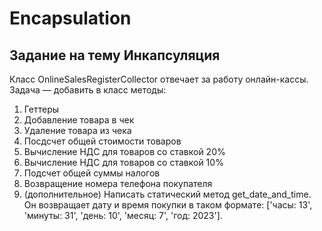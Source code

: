 # Encapsulation

## Задание на тему Инкапсуляция

Класс OnlineSalesRegisterCollector отвечает за работу онлайн-кассы.
Задача — добавить в класс методы:
1. Геттеры
2. Добавление товара в чек
3. Удаление товара из чека
4. Посдсчет общей стоимости товаров
5. Вычисление НДС для товаров со ставкой 20%
6. Вычисление НДС для товаров со ставкой 10%
7. Подсчет общей суммы налогов
8. Возвращение номера телефона покупателя
9. (дополнительное)
Написать статический метод get_date_and_time. 
Он возвращает дату и время покупки в таком формате: ['часы: 13', 'минуты: 31', 'день: 10', 'месяц: 7', 'год: 2023'].